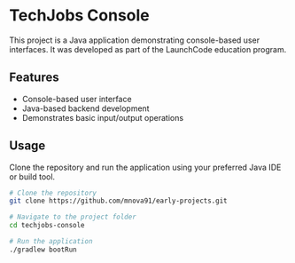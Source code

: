 # TechJobs Console

This project is a Java application demonstrating console-based user interfaces. It was developed as part of the LaunchCode education program.

## Features
- Console-based user interface
- Java-based backend development
- Demonstrates basic input/output operations

## Usage
Clone the repository and run the application using your preferred Java IDE or build tool.

```bash
# Clone the repository
git clone https://github.com/mnova91/early-projects.git

# Navigate to the project folder
cd techjobs-console

# Run the application
./gradlew bootRun
```
